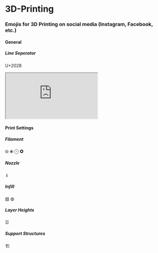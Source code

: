 # 3D-Printing

### Emojis for 3D Printing on social media (Instagram, Facebook, etc.)
#### General
##### Line Seperator
U+2028
<iframe src="https://unicode-table.com/en/2028/"></iframe>

#### Print Settings
##### Filament
⦾
⦿
⨀
🞉

##### Nozzle
⇓
##### Infill
▧
◍
##### Layer Heights
☲
##### Support Structures
🏗
